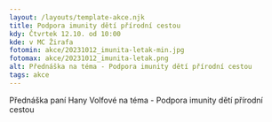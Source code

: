 ```yaml
---
layout: /layouts/template-akce.njk
title: Podpora imunity dětí přírodní cestou
kdy: Čtvrtek 12.10. od 10:00
kde: v MC Žirafa
fotomin: akce/20231012_imunita-letak-min.jpg
fotomax: akce/20231012_imunita-letak.png
alt: Přednáška na téma - Podpora imunity dětí přírodní cestou
tags: akce
---
```


Přednáška paní Hany Volfové na téma - Podpora imunity dětí přírodní cestou


